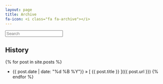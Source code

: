 ```yaml
---
layout: page
title: Archive
fa-icon: <i class="fa fa-archive"></i>
---
```


<script src="//ajax.googleapis.com/ajax/libs/jquery/1.11.1/jquery.min.js"></script>
<script src="/public/js/search.min.js"></script>

<input id="search_input" placeholder="Search" autocomplete="off" onkeyup="checkTextField();" /></i>
<ul id="search_results">
</ul>

## History

{% for post in site.posts %}
  * {{ post.date | date: "%d %B %Y"}} &raquo; [ {{ post.title }} ]({{ post.url }})
{% endfor %}